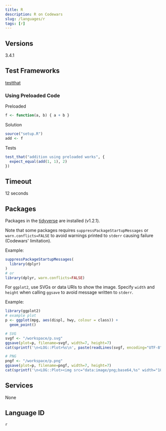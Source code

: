 ```yaml
---
title: R
description: R on Codewars
slug: /languages/r
tags: [r]
---
```



## Versions
3.4.1

## Test Frameworks
[testthat](https://github.com/hadley/testthat)

### Using Preloaded Code

Preloaded
```r
f <- function(a, b) { a + b }
```

Solution
```r
source("setup.R")
add <- f
```

Tests
```r
test_that("addition using preloaded works", {
  expect_equal(add(1, 1), 2)
})
```

## Timeout

12 seconds

## Packages

Packages in the [tidyverse](https://www.tidyverse.org/) are installed (v1.2.1).

Note that some packages requires `suppressPackageStartupMessages` or `warn.conflicts=FALSE` to avoid warnings printed to `stderr` causing failure (Codewars' limitation).

Example:
```r
suppressPackageStartupMessages(
  library(dplyr)
)
# or
library(dplyr, warn.conflicts=FALSE)
```

For `ggplot2`, use SVGs or data URIs to show the image. Specify `width` and `height` when calling `ggsave` to avoid message written to `stderr`.

Example:
```r
library(ggplot2)
# example plot
p <- ggplot(mpg, aes(displ, hwy, colour = class)) + 
  geom_point()

# SVG
svgf <- "/workspace/p.svg"
ggsave(plot=p, filename=svgf, width=7, height=7)
cat(sprintf('\n<LOG::Plot>%s\n', paste(readLines(svgf, encoding="UTF-8"), collapse="")))

# PNG
pngf <- "/workspace/p.png"
ggsave(plot=p, filename=pngf, width=7, height=7)
cat(sprintf('\n<LOG::Plot><img src="data:image/png;base64,%s" width="100%%">\n', base64enc::base64encode(pngf)))
```

## Services

None

## Language ID

`r`
